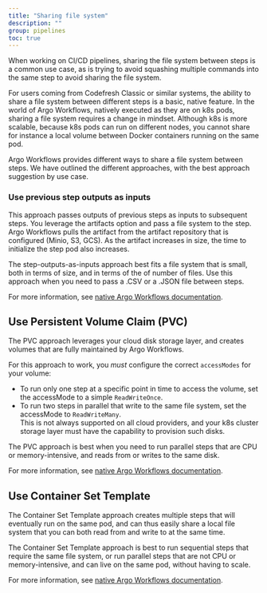 ```yaml
---
title: "Sharing file system"
description: ""
group: pipelines
toc: true
---
```


When working on CI/CD pipelines, sharing the file system between steps is a common use case, as is trying to avoid squashing multiple commands into the same step to avoid sharing the file system.  

For users coming from Codefresh Classic or similar systems, the ability to share a file system between different steps is a basic, native feature. In the world of Argo Workflows, natively executed as they are on k8s pods, sharing a file system requires a change in mindset. Although k8s is more scalable, because k8s pods can run on different nodes, you cannot share for instance a local volume between Docker containers running on the same pod.  

Argo Workflows provides different ways to share a file system between steps. We have outlined the different approaches, with the best approach suggestion by use case.

### Use previous step outputs as inputs
This approach passes outputs of previous steps as inputs to subsequent steps. You leverage the artifacts option and pass a file system to the step.
Argo Workflows pulls the artifact from the artifact repository that is configured (Minio, S3, GCS). As the artifact increases in size, the time to initialize the step pod also increases.  

The step-outputs-as-inputs approach best fits a file system that is small, both in terms of size, and in terms of the of number of files. Use this approach when you need to pass a .CSV or a .JSON file between steps.

For more information, see [native Argo Workflows documentation](https://argoproj.github.io/argo-workflows/workflow-inputs/#using-previous-step-outputs-as-inputs).

## Use Persistent Volume Claim (PVC)
The PVC approach leverages your cloud disk storage layer, and creates volumes that are fully maintained by Argo Workflows.

For this approach to work, you _must_ configure the correct `accessModes` for your volume:

* To run only one step at a specific point in time to access the volume, set the accessMode to a simple `ReadWriteOnce`.
* To run two steps in parallel that write to the same file system, set the  accessMode to `ReadWriteMany`.  
  This is not always supported on all cloud providers, and your k8s cluster storage layer must have the capability to provision such disks.

The PVC approach is best when you need to run parallel steps that are CPU or memory-intensive, and reads from or writes to the same disk.  

For more information, see [native Argo Workflows documentation](https://argoproj.github.io/argo-workflows/fields/#persistentvolumeclaim).

## Use Container Set Template
The Container Set Template approach creates multiple steps that will eventually run on the same pod, and can thus easily share a local file system that you can both read from and write to at the same time.  

The Container Set Template approach is best to run sequential steps that require the same file system, or run parallel steps that are not CPU or memory-intensive, and can live on the same pod, without having to scale.  

For more information, see [native Argo Workflows documentation](https://argoproj.github.io/argo-workflows/container-set-template/).
